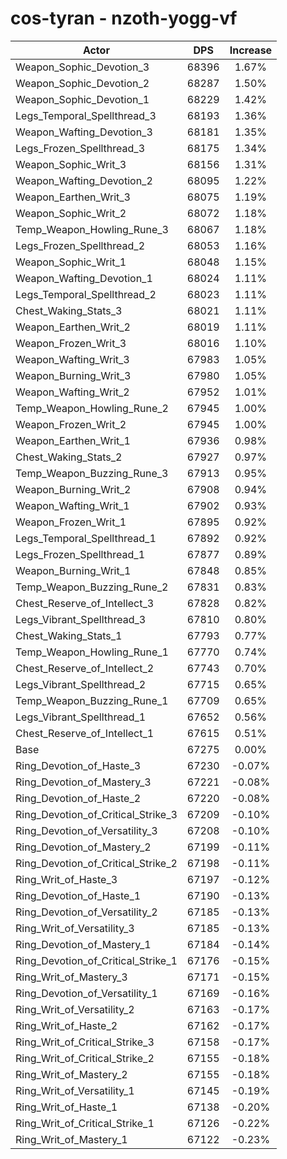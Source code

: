 # cos-tyran - nzoth-yogg-vf
| Actor | DPS | Increase |
|---|:---:|:---:|
|Weapon_Sophic_Devotion_3|68396|1.67%|
|Weapon_Sophic_Devotion_2|68287|1.50%|
|Weapon_Sophic_Devotion_1|68229|1.42%|
|Legs_Temporal_Spellthread_3|68193|1.36%|
|Weapon_Wafting_Devotion_3|68181|1.35%|
|Legs_Frozen_Spellthread_3|68175|1.34%|
|Weapon_Sophic_Writ_3|68156|1.31%|
|Weapon_Wafting_Devotion_2|68095|1.22%|
|Weapon_Earthen_Writ_3|68075|1.19%|
|Weapon_Sophic_Writ_2|68072|1.18%|
|Temp_Weapon_Howling_Rune_3|68067|1.18%|
|Legs_Frozen_Spellthread_2|68053|1.16%|
|Weapon_Sophic_Writ_1|68048|1.15%|
|Weapon_Wafting_Devotion_1|68024|1.11%|
|Legs_Temporal_Spellthread_2|68023|1.11%|
|Chest_Waking_Stats_3|68021|1.11%|
|Weapon_Earthen_Writ_2|68019|1.11%|
|Weapon_Frozen_Writ_3|68016|1.10%|
|Weapon_Wafting_Writ_3|67983|1.05%|
|Weapon_Burning_Writ_3|67980|1.05%|
|Weapon_Wafting_Writ_2|67952|1.01%|
|Temp_Weapon_Howling_Rune_2|67945|1.00%|
|Weapon_Frozen_Writ_2|67945|1.00%|
|Weapon_Earthen_Writ_1|67936|0.98%|
|Chest_Waking_Stats_2|67927|0.97%|
|Temp_Weapon_Buzzing_Rune_3|67913|0.95%|
|Weapon_Burning_Writ_2|67908|0.94%|
|Weapon_Wafting_Writ_1|67902|0.93%|
|Weapon_Frozen_Writ_1|67895|0.92%|
|Legs_Temporal_Spellthread_1|67892|0.92%|
|Legs_Frozen_Spellthread_1|67877|0.89%|
|Weapon_Burning_Writ_1|67848|0.85%|
|Temp_Weapon_Buzzing_Rune_2|67831|0.83%|
|Chest_Reserve_of_Intellect_3|67828|0.82%|
|Legs_Vibrant_Spellthread_3|67810|0.80%|
|Chest_Waking_Stats_1|67793|0.77%|
|Temp_Weapon_Howling_Rune_1|67770|0.74%|
|Chest_Reserve_of_Intellect_2|67743|0.70%|
|Legs_Vibrant_Spellthread_2|67715|0.65%|
|Temp_Weapon_Buzzing_Rune_1|67709|0.65%|
|Legs_Vibrant_Spellthread_1|67652|0.56%|
|Chest_Reserve_of_Intellect_1|67615|0.51%|
|Base|67275|0.00%|
|Ring_Devotion_of_Haste_3|67230|-0.07%|
|Ring_Devotion_of_Mastery_3|67221|-0.08%|
|Ring_Devotion_of_Haste_2|67220|-0.08%|
|Ring_Devotion_of_Critical_Strike_3|67209|-0.10%|
|Ring_Devotion_of_Versatility_3|67208|-0.10%|
|Ring_Devotion_of_Mastery_2|67199|-0.11%|
|Ring_Devotion_of_Critical_Strike_2|67198|-0.11%|
|Ring_Writ_of_Haste_3|67197|-0.12%|
|Ring_Devotion_of_Haste_1|67190|-0.13%|
|Ring_Devotion_of_Versatility_2|67185|-0.13%|
|Ring_Writ_of_Versatility_3|67185|-0.13%|
|Ring_Devotion_of_Mastery_1|67184|-0.14%|
|Ring_Devotion_of_Critical_Strike_1|67176|-0.15%|
|Ring_Writ_of_Mastery_3|67171|-0.15%|
|Ring_Devotion_of_Versatility_1|67169|-0.16%|
|Ring_Writ_of_Versatility_2|67163|-0.17%|
|Ring_Writ_of_Haste_2|67162|-0.17%|
|Ring_Writ_of_Critical_Strike_3|67158|-0.17%|
|Ring_Writ_of_Critical_Strike_2|67155|-0.18%|
|Ring_Writ_of_Mastery_2|67155|-0.18%|
|Ring_Writ_of_Versatility_1|67145|-0.19%|
|Ring_Writ_of_Haste_1|67138|-0.20%|
|Ring_Writ_of_Critical_Strike_1|67126|-0.22%|
|Ring_Writ_of_Mastery_1|67122|-0.23%|
